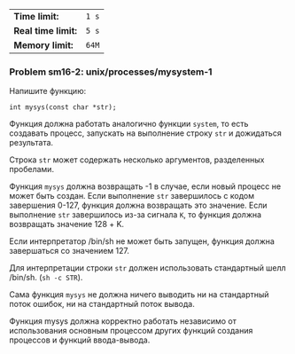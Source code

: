 |                      |       |
|----------------------|-------|
| **Time limit:**      | `1 s` |
| **Real time limit:** | `5 s` |
| **Memory limit:**    | `64M` |


### Problem sm16-2: unix/processes/mysystem-1

Напишите функцию:

    
    
    int mysys(const char *str);
    

Функция должна работать аналогично функции `system`, то есть
создавать процесс, запускать на выполнение строку `str` и
дожидаться результата.

Строка `str` может содержать несколько аргументов, разделенных
пробелами.

Функция `mysys` должна возвращать -1 в случае, если новый процесс
не может быть создан. Если выполнение `str` завершилось с кодом
завершения 0-127, функция должна возвращать это значение. Если
выполнение `str` завершилось из-за сигнала `K`, то функция должна
возвращать значение 128 + K.

Если интерпретатор /bin/sh не может быть запущен, функция должна
завершаться со значением 127.

Для интерпретации строки `str` должен использовать стандартный
шелл /bin/sh. (`sh -c STR`).

Сама функция `mysys` не должна ничего выводить ни на стандартный
поток ошибок, ни на стандартный поток вывода.

Функция mysys должна корректно работать независимо от
использования основным процессом других функций создания
процессов и функций ввода-вывода.


